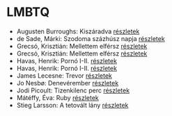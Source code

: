 # LMBTQ

- Augusten Burroughs: Kiszáradva [részletek](_details/%7Bopf.creator%7D.md#id_968)
- de Sade, Márki: Szodoma százhúsz napja [részletek](_details/%7Bopf.creator%7D.md#id_1216)
- Grecsó, Krisztián: Mellettem elférsz [részletek](_details/%7Bopf.creator%7D.md#id_1231)
- Grecsó, Krisztián: Mellettem elférsz [részletek](_details/%7Bopf.creator%7D.md#id_989)
- Havas, Henrik: Pornó I-II. [részletek](_details/%7Bopf.creator%7D.md#id_804)
- Havas, Henrik: Pornó I-II. [részletek](_details/%7Bopf.creator%7D.md#id_805)
- James Lecesne: Trevor [részletek](_details/%7Bopf.creator%7D.md#id_1272)
- Jo Nesbø: Denevérember [részletek](_details/%7Bopf.creator%7D.md#id_581)
- Jodi Picoult: Tizenkilenc perc [részletek](_details/%7Bopf.creator%7D.md#id_348)
- Mátéffy, Éva: Ruby [részletek](_details/%7Bopf.creator%7D.md#id_606)
- Stieg Larsson: A tetovált lány [részletek](_details/%7Bopf.creator%7D.md#id_29)